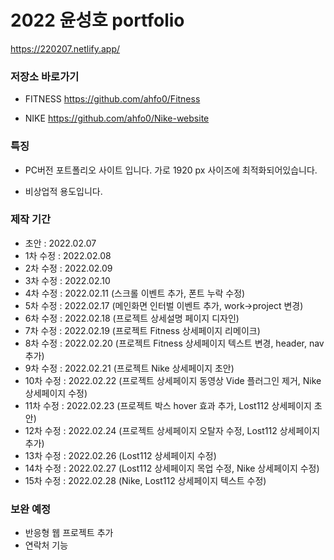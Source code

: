 # 2022 윤성호 portfolio

https://220207.netlify.app/

### 저장소 바로가기

- FITNESS
  https://github.com/ahfo0/Fitness
  
- NIKE
  https://github.com/ahfo0/Nike-website


### 특징

- PC버전 포트폴리오 사이트 입니다.
  가로 1920 px 사이즈에 최적화되어있습니다.

- 비상업적 용도입니다.

### 제작 기간

- 초안 : 2022.02.07
- 1차 수정 : 2022.02.08
- 2차 수정 : 2022.02.09
- 3차 수정 : 2022.02.10
- 4차 수정 : 2022.02.11 (스크롤 이벤트 추가, 폰트 누락 수정)
- 5차 수정 : 2022.02.17 (메인화면 인터벌 이벤트 추가, work->project 변경)
- 6차 수정 : 2022.02.18 (프로젝트 상세설명 페이지 디자인)
- 7차 수정 : 2022.02.19 (프로젝트 Fitness 상세페이지 리메이크)
- 8차 수정 : 2022.02.20 (프로젝트 Fitness 상세페이지 텍스트 변경, header, nav 추가)
- 9차 수정 : 2022.02.21 (프로젝트 Nike 상세페이지 초안)
- 10차 수정 : 2022.02.22 (프로젝트 상세페이지 동영상 Vide 플러그인 제거, Nike 상세페이지 수정)
- 11차 수정 : 2022.02.23 (프로젝트 박스 hover 효과 추가, Lost112 상세페이지 초안)
- 12차 수정 : 2022.02.24 (프로젝트 상세페이지 오탈자 수정, Lost112 상세페이지 추가)
- 13차 수정 : 2022.02.26 (Lost112 상세페이지 수정)
- 14차 수정 : 2022.02.27 (Lost112 상세페이지 목업 수정, Nike 상세페이지 수정)
- 15차 수정 : 2022.02.28 (Nike, Lost112 상세페이지 텍스트 수정)

### 보완 예정

- 반응형 웹 프로젝트 추가
- 연락처 기능
